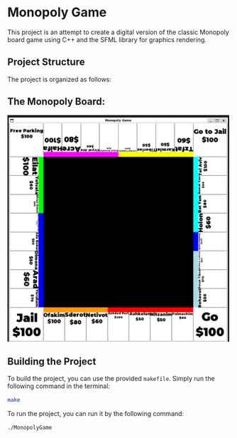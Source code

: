 # Monopoly Game

This project is an attempt to create a digital version of the classic Monopoly board game using C++ and the SFML library for graphics rendering.

## Project Structure

The project is organized as follows:

## The Monopoly Board:
<!-- ![Monopoly Board](images/MonopolyGame.png) -->
<img src="images/MonopolyGame.png" alt="Monopoly Board" width="500" />

## Building the Project

To build the project, you can use the provided `makefile`. Simply run the following command in the terminal:

```sh
make
```

To run the project, you can run it by the following command:
```sh
./MonopolyGame
```